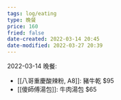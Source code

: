 ```yaml
---
tags: log/eating
type: 晚餐
price: 160
fried: false
date-created: 2022-03-14 20:45
date-modified: 2022-03-27 20:39
---
```


2022-03-14 晚餐: 
- [[八哥重慶酸辣粉, A8]]: 豬牛乾 $95
- [[傻師傅湯包]]: 牛肉湯包 $65
